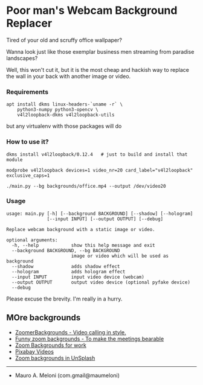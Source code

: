 Poor man's Webcam Background Replacer
=====================================

Tired of your old and scruffy office wallpaper?

Wanna look just like those exemplar business men streaming from paradise landscapes?

Well, this won't cut it, but it is the most cheap and hackish way to replace the wall in your back with another image or video.

### Requirements

    apt install dkms linux-headers-`uname -r` \
        python3-numpy python3-opencv \
        v4l2loopback-dkms v4l2loopback-utils

but any virtualenv with those packages will do

### How to use it?

    dkms install v4l2loopback/0.12.4   # just to build and install that module

    modprobe v4l2loopback devices=1 video_nr=20 card_label="v4l2loopback" exclusive_caps=1

    ./main.py --bg backgrounds/office.mp4 --output /dev/video20

### Usage

```
usage: main.py [-h] [--background BACKGROUND] [--shadow] [--hologram]
               [--input INPUT] [--output OUTPUT] [--debug]

Replace webcam background with a static image or video.

optional arguments:
  -h, --help            show this help message and exit
  --background BACKGROUND, --bg BACKGROUND
                        image or video which will be used as background
  --shadow              adds shadow effect
  --hologram            adds hologram effect
  --input INPUT         input video device (webcam)
  --output OUTPUT       output video device (optional pyfake device)
  --debug
```

Please excuse the brevity. I'm really in a hurry.


## MOre backgrounds

- [ZoomerBackgrounds - Video calling in style.](https://zoomerbackgrounds.com/)
- [Funny zoom backgrounds - To make the meetings bearable](https://funnyzoombackgrounds.com/)
- [Zoom Backgrounds for work](https://www.reddit.com/r/zoombackgrounds/)
- [Pixabay Videos](https://pixabay.com/videos/)
- [Zoom backgrounds in UnSplash](https://unsplash.com/collections/1887152/zoom-backgrounds)

---

- Mauro A. Meloni (com.gmail@maumeloni)

